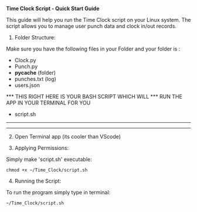 **Time Clock Script - Quick Start Guide**

This guide will help you run the Time Clock script on 
your Linux system. The script allows you to 
manage user punch data and clock in/out records.


1. Folder Structure:

Make sure you have the following files in your Folder and your folder
is :

- Clock.py
- Punch.py
- __pycache__ (folder)
- punches.txt (log)
- users.json

*** THIS RIGHT HERE IS YOUR BASH SCRIPT WHICH WILL 
*** RUN THE APP IN YOUR TERMINAL FOR YOU

- script.sh

***
***

2. Open Terminal app (its cooler than VScode)


4. Applying Permissions:
   
Simply make 'script.sh' executable:

    chmod +x ~/Time_Clock/script.sh

4. Running the Script:

To run the program simply type in terminal:
    
    ~/Time_Clock/script.sh

